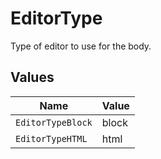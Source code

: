 # EditorType

Type of editor to use for the body.


## Values

| Name              | Value             |
| ----------------- | ----------------- |
| `EditorTypeBlock` | block             |
| `EditorTypeHTML`  | html              |